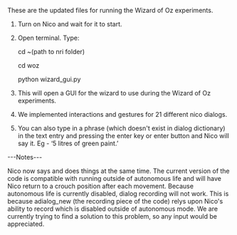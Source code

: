 These are the updated files for running the Wizard of Oz experiments.

1. Turn on Nico and wait for it to start.
2. Open terminal. Type: 

	cd ~(path to nri folder)
	
	cd woz
	
	python wizard_gui.py
3. This will open a GUI for the wizard to use during the Wizard of Oz experiments.
4. We implemented interactions and gestures for 21 different nico dialogs.
5. You can also type in a phrase (which doesn't exist in dialog dictionary) in the text entry and pressing the enter key or enter button and Nico will say it. Eg - ‘5 litres of green paint.’

---Notes---

Nico now says and does things at the same time. 
The current version of the code is compatible with running outside of autonomous life and will have Nico return to a crouch position after each movement. 
Because autonomous life is currently disabled, dialog recording will not work. 
This is because adialog_new (the recording piece of the code) relys upon Nico's ability to record which is disabled outside of autonomous mode.
We are currently trying to find a solution to this problem, so any input would be appreciated.
